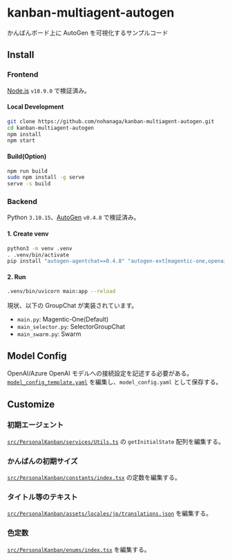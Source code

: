 # kanban-multiagent-autogen
かんばんボード上に AutoGen を可視化するサンプルコード

## Install

### Frontend
[Node.js](https://nodejs.org/ja/download) `v18.9.0` で検証済み。
#### Local Development

```bash
git clone https://github.com/nohanaga/kanban-multiagent-autogen.git
cd kanban-multiagent-autogen
npm install
npm start
```

#### Build(Option)

```bash
npm run build
sudo npm install -g serve
serve -s build
```

### Backend
Python `3.10.15`、[AutoGen](https://microsoft.github.io/autogen/stable/index.html) `v0.4.8` で検証済み。

#### 1. Create venv

```bash
python3 -m venv .venv
. .venv/bin/activate
pip install "autogen-agentchat==0.4.8" "autogen-ext[magentic-one,openai,azure]==0.4.8" "fastapi" "uvicorn[standard]" "PyYAML"
```

#### 2. Run
```bash
.venv/bin/uvicorn main:app --reload
```
現状、以下の GroupChat が実装されています。
- `main.py`: Magentic-One(Default)
- `main_selector.py`: SelectorGroupChat
- `main_swarm.py`: Swarm

## Model Config
OpenAI/Azure OpenAI モデルへの接続設定を記述する必要がある。
[`model_config_template.yaml`](model_config_template.yaml) を編集し、`model_config.yaml` として保存する。

## Customize
### 初期エージェント
[`src/PersonalKanban/services/Utils.ts`](src/PersonalKanban/services/Utils.ts#L62) の `getInitialState` 配列を編集する。

### かんばんの初期サイズ
[`src/PersonalKanban/constants/index.tsx`](src/PersonalKanban/constants/index.tsx) の定数を編集する。

### タイトル等のテキスト
[`src/PersonalKanban/assets/locales/jp/translations.json`](src/PersonalKanban/assets/locales/jp/translations.json) を編集する。

### 色定数
[`src/PersonalKanban/enums/index.tsx`](src/PersonalKanban/enums/index.tsx) を編集する。
